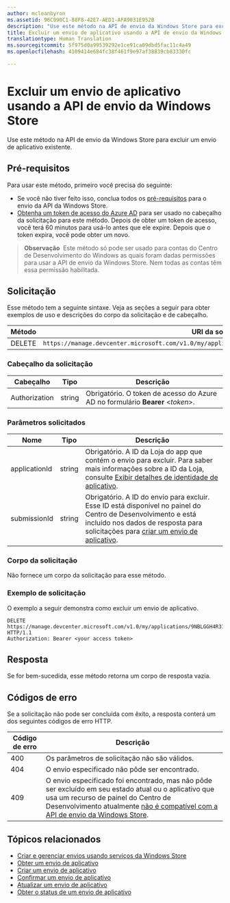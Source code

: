```yaml
---
author: mcleanbyron
ms.assetid: 96C090C1-88F8-42E7-AED1-AFA9031E952B
description: "Use este método na API de envio da Windows Store para excluir um envio de aplicativo existente."
title: Excluir um envio de aplicativo usando a API de envio da Windows Store
translationtype: Human Translation
ms.sourcegitcommit: 5f975d0a99539292e1ce91ca09dbd5fac11c4a49
ms.openlocfilehash: 4109414e684fc38f461f9e97af38839cb83330fc

---
```


# Excluir um envio de aplicativo usando a API de envio da Windows Store




Use este método na API de envio da Windows Store para excluir um envio de aplicativo existente.

## Pré-requisitos

Para usar este método, primeiro você precisa do seguinte:

* Se você não tiver feito isso, conclua todos os [pré-requisitos](create-and-manage-submissions-using-windows-store-services.md#prerequisites) para o envio da API da Windows Store.
* [Obtenha um token de acesso do Azure AD](create-and-manage-submissions-using-windows-store-services.md#obtain-an-azure-ad-access-token) para ser usado no cabeçalho da solicitação para este método. Depois de obter um token de acesso, você terá 60 minutos para usá-lo antes que ele expire. Depois que o token expira, você pode obter um novo.

>**Observação**&nbsp;&nbsp;Este método só pode ser usado para contas do Centro de Desenvolvimento do Windows as quais foram dadas permissões para usar a API de envio da Windows Store. Nem todas as contas têm essa permissão habilitada.

## Solicitação

Esse método tem a seguinte sintaxe. Veja as seções a seguir para obter exemplos de uso e descrições do corpo da solicitação e de cabeçalho.

| Método | URI da solicitação                                                      |
|--------|------------------------------------------------------------------|
| DELETE    | ```https://manage.devcenter.microsoft.com/v1.0/my/applications/{applicationId}/submissions/{submissionId}``` |

<span/>
 

### Cabeçalho da solicitação

| Cabeçalho        | Tipo   | Descrição                                                                 |
|---------------|--------|-----------------------------------------------------------------------------|
| Authorization | string | Obrigatório. O token de acesso do Azure AD no formulário **Bearer** &lt;*token*&gt;. |

<span/>

### Parâmetros solicitados

| Nome        | Tipo   | Descrição                                                                 |
|---------------|--------|-----------------------------------------------------------------------------|
| applicationId | string | Obrigatório. A ID da Loja do app que contém o envio para excluir. Para saber mais informações sobre a ID da Loja, consulte [Exibir detalhes de identidade de aplicativo](https://msdn.microsoft.com/windows/uwp/publish/view-app-identity-details).  |
| submissionId | string | Obrigatório. A ID do envio para excluir. Esse ID está disponível no painel do Centro de Desenvolvimento e está incluído nos dados de resposta para solicitações para [criar um envio de aplicativo](create-an-app-submission.md).  |

<span/>

### Corpo da solicitação

Não fornece um corpo da solicitação para esse método.

<span/>

### Exemplo de solicitação

O exemplo a seguir demonstra como excluir um envio de aplicativo.

```
DELETE https://manage.devcenter.microsoft.com/v1.0/my/applications/9NBLGGH4R315/submissions/1152921504621243610 HTTP/1.1
Authorization: Bearer <your access token>
```

## Resposta

Se for bem-sucedida, esse método retorna um corpo de resposta vazia.

## Códigos de erro

Se a solicitação não pode ser concluída com êxito, a resposta conterá um dos seguintes códigos de erro HTTP.

| Código de erro |  Descrição   |
|--------|------------------|
| 400  | Os parâmetros de solicitação não são válidos. |
| 404  | O envio especificado não pôde ser encontrado. |
| 409  | O envio especificado foi encontrado, mas não pôde ser excluído em seu estado atual ou o aplicativo que usa um recurso de painel do Centro de Desenvolvimento atualmente [não é compatível com a API de envio da Windows Store](create-and-manage-submissions-using-windows-store-services.md#not_supported). |

<span/>


## Tópicos relacionados

* [Criar e gerenciar envios usando serviços da Windows Store](create-and-manage-submissions-using-windows-store-services.md)
* [Obter um envio de aplicativo](get-an-app-submission.md)
* [Criar um envio de aplicativo](create-an-app-submission.md)
* [Confirmar um envio de aplicativo](commit-an-app-submission.md)
* [Atualizar um envio de aplicativo](update-an-app-submission.md)
* [Obter o status de um envio de aplicativo](get-status-for-an-app-submission.md)



<!--HONumber=Aug16_HO5-->


